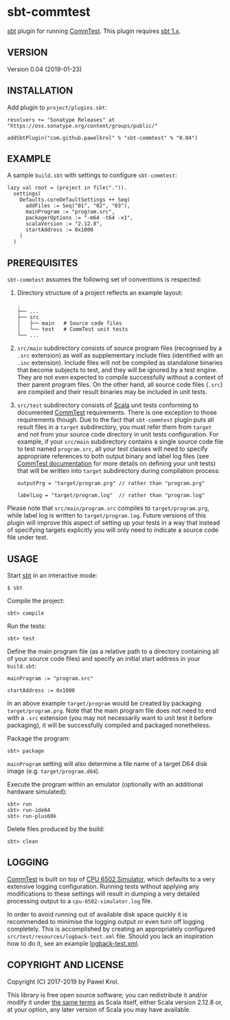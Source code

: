 sbt-commtest
============

[sbt] plugin for running [CommTest]. This plugin requires [sbt 1.x].

VERSION
-------

Version 0.04 (2019-01-23)

INSTALLATION
------------

Add plugin to `project/plugins.sbt`:

    resolvers += "Sonatype Releases" at "https://oss.sonatype.org/content/groups/public/"

    addSbtPlugin("com.github.pawelkrol" % "sbt-commtest" % "0.04")

EXAMPLE
-------

A sample `build.sbt` with settings to configure `sbt-commtest`:

    lazy val root = (project in file(".")).
      settings(
        Defaults.coreDefaultSettings ++ Seq(
          addFiles := Seq("01", "02", "03"),
          mainProgram := "program.src",
          packagerOptions := "-m64 -t64 -x1",
          scalaVersion := "2.12.8",
          startAddress := 0x1000
        )
      )

PREREQUISITES
-------------

`sbt-commtest` assumes the following set of conventions is respected:

1. Directory structure of a project reflects an example layout:

    ```
    .
    ├── ...
    ├── src
    │   ├── main   # Source code files
    │   └── test   # CommTest unit tests
    └── ...
    ```

2. `src/main` subdirectory consists of source program files (recognised by a `.src` extension) as well as supplementary include files (identified with an `.inc` extension). Include files will not be compiled as standalone binaries that become subjects to test, and they will be ignored by a test engine. They are not even expected to compile successfully without a context of their parent program files. On the other hand, all source code files (`.src`) are compiled and their result binaries may be included in unit tests.

3. `src/test` subdirectory consists of [Scala] unit tests conforming to documented [CommTest] requirements. There is one exception to those requirements though. Due to the fact that `sbt-commtest` plugin puts all result files in a `target` subdirectory, you must refer them from `target` and not from your source code directory in unit tests configuration. For example, if your `src/main` subdirectory contains a single source code file to test named `program.src`, all your test classes will need to specify appropriate references to both output binary and label log files (see [CommTest documentation] for more details on defining your unit tests) that will be written into `target` subdirectory during compilation process:

    ```
    outputPrg = "target/program.prg" // rather than "program.prg"

    labelLog = "target/program.log"  // rather than "program.log"
    ```

Please note that `src/main/program.src` compiles to `target/program.prg`, while label log is written to `target/program.log`. Future versions of this plugin will improve this aspect of setting up your tests in a way that instead of specifying targets explicitly you will only need to indicate a source code file under test.

USAGE
-----

Start [sbt] in an interactive mode:

    $ sbt

Compile the project:

    sbt> compile

Run the tests:

    sbt> test

Define the main program file (as a relative path to a directory containing all of your source code files) and specify an initial start address in your `build.sbt`:

    mainProgram := "program.src"

    startAddress := 0x1000

In an above example `target/program` would be created by packaging `target/program.prg`. Note that the main program file does not need to end with a `.src` extension (you may not necessarily want to unit test it before packaging), it will be successfully compiled and packaged nonetheless.

Package the program:

    sbt> package

`mainProgram` setting will also determine a file name of a target D64 disk image (e.g. `target/program.d64`).

Execute the program within an emulator (optionally with an additional hardware simulated):

    sbt> run
    sbt> run-ide64
    sbt> run-plus60k

Delete files produced by the build:

    sbt> clean

LOGGING
-------

[CommTest] is built on top of [CPU 6502 Simulator], which defaults to a very extensive logging configuration. Running tests without applying any modifications to these settings will result in dumping a very detailed processing output to a `cpu-6502-simulator.log` file.

In order to avoid running out of available disk space quickly it is recommended to minimise the logging output or even turn off logging completely. This is accomplished by creating an appropriately configured `src/test/resources/logback-test.xml` file. Should you lack an inspiration how to do it, see an example [logback-test.xml](example/src/test/resources/logback-test.xml).

COPYRIGHT AND LICENSE
---------------------

Copyright (C) 2017-2019 by Pawel Krol.

This library is free open source software; you can redistribute it and/or modify it under [the same terms](https://github.com/pawelkrol/sbt-commtest/blob/master/LICENSE.md) as Scala itself, either Scala version 2.12.8 or, at your option, any later version of Scala you may have available.


[sbt]: http://www.scala-sbt.org/
[CommTest]: https://github.com/pawelkrol/Scala-CommTest
[sbt 1.x]: https://www.scala-sbt.org/1.x/docs/index.html
[Scala]: http://scala-lang.org/
[CommTest documentation]: https://github.com/pawelkrol/Scala-CommTest#initial-setup
[CPU 6502 Simulator]: https://github.com/pawelkrol/cpu-6502-simulator
